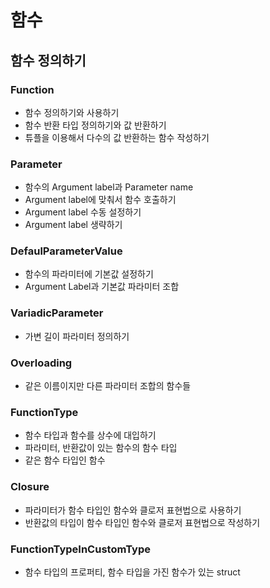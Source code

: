 # 함수

## 함수 정의하기

### Function

- 함수 정의하기와 사용하기
- 함수 반환 타입 정의하기와 값 반환하기
- 튜플을 이용해서 다수의 값 반환하는 함수 작성하기

### Parameter

- 함수의 Argument label과 Parameter name
- Argument label에 맞춰서 함수 호출하기
- Argument label 수동 설정하기
- Argument label 생략하기

### DefaulParameterValue

- 함수의 파라미터에 기본값 설정하기
- Argument Label과 기본값 파라미터 조합

### VariadicParameter

- 가변 길이 파라미터 정의하기

### Overloading

- 같은 이름이지만 다른 파라미터 조합의 함수들

### FunctionType

- 함수 타입과 함수를 상수에 대입하기
- 파라미터, 반환값이 있는 함수의 함수 타입
- 같은 함수 타입인 함수

### Closure

- 파라미터가 함수 타입인 함수와 클로저 표현법으로 사용하기
- 반환값의 타입이 함수 타입인 함수와 클로저 표현법으로 작성하기

### FunctionTypeInCustomType

- 함수 타입의 프로퍼티, 함수 타입을 가진 함수가 있는 struct
